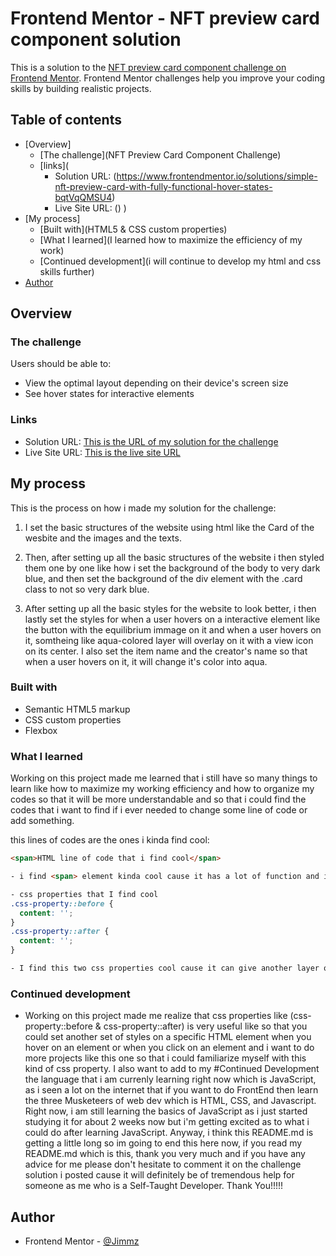 # Frontend Mentor - NFT preview card component solution

This is a solution to the [NFT preview card component challenge on Frontend Mentor](https://www.frontendmentor.io/challenges/nft-preview-card-component-SbdUL_w0U). Frontend Mentor challenges help you improve your coding skills by building realistic projects. 

## Table of contents

- [Overview]
  - [The challenge](NFT Preview Card Component Challenge)
  - [links](
    - Solution URL: (https://www.frontendmentor.io/solutions/simple-nft-preview-card-with-fully-functional-hover-states-bqtVqQMSU4)
    - Live Site URL: ()
  )
- [My process]
  - [Built with](HTML5 & CSS custom properties)
  - [What I learned](I learned how to maximize the efficiency of my work)
  - [Continued development](i will continue to develop my html and css skills further)
- [Author](Jimmz)

## Overview

### The challenge

Users should be able to:

- View the optimal layout depending on their device's screen size
- See hover states for interactive elements

### Links

- Solution URL: [This is the URL of my solution for the challenge](https://www.frontendmentor.io/solutions/simple-nft-preview-card-with-fully-functional-hover-states-bqtVqQMSU4)
- Live Site URL: [This is the live site URL](https://your-live-site-url.com)

## My process

This is the process on how i made my solution for the challenge:

1. I set the basic structures of the website using html like the Card of the wesbite and the images and the texts.

2. Then, after setting up all the basic structures of the website i then styled them one by one like how i set the background of the body to very dark blue, and then set the background of the div element with the .card class to not so very dark blue.

3. After setting up all the basic styles for the website to look better, i then lastly set the styles for when a user hovers on a interactive element like the button with the equilibrium immage on it and when a user hovers on it, somtheing like aqua-colored layer will overlay on it with a view icon on its center. I also set the item name and the creator's name so that when a user hovers on it, it will change it's color into aqua.

### Built with

- Semantic HTML5 markup
- CSS custom properties
- Flexbox

### What I learned

Working on this project made me learned that i still have so many things to learn like how to maximize my working efficiency and how to organize my codes so that it will be more understandable and so that i could find the codes that i want to find if i ever needed to change some line of code or add something.

this lines of codes are the ones i kinda find cool:

```HTML
<span>HTML line of code that i find cool</span>

- i find <span> element kinda cool cause it has a lot of function and it works like the <div> element that you can put many HTML. 
```
```CSS
- css properties that I find cool 
.css-property::before {
  content: '';
}
.css-property::after {
  content: '';
}

- I find this two css properties cool cause it can give another layer of style in one css class or one HTML element.
```

### Continued development

- Working on this project made me realize that css properties like (css-property::before & css-property::after) is very useful like so that you could set another set of styles on a specific HTML element when you hover on an element or when you click on an element and i want to do more projects like this one so that i could familiarize myself with this kind of css property. I also want to add to my #Continued Development the language that i am currenly learning right now which is JavaScript, as i seen a lot on the internet that if you want to do FrontEnd then learn the three Musketeers of web dev which is HTML, CSS, and Javascript. Right now,  i am still learning the basics of JavaScript as i just started studying it for about 2 weeks now but i'm getting excited as to what i could do after learning JavaScript. Anyway, i think this README.md is getting a little long so im going to end this here now, if you read my README.md which is this, thank you very much and if  you have any advice for me please don't hesitate to comment it on the challenge solution i posted cause it will definitely be of tremendous help for someone as me who is a Self-Taught Developer. Thank You!!!!!

## Author

- Frontend Mentor - [@Jimmz](https://www.frontendmentor.io/profile/AshB0rne)

